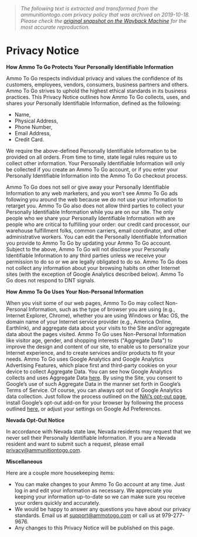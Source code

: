 > *The following text is extracted and transformed from the ammunitiontogo.com privacy policy that was archived on 2019-10-18. Please check the [original snapshot on the Wayback Machine](https://web.archive.org/web/20191018162410id_/https%3A//www.ammunitiontogo.com/privacy.php) for the most accurate reproduction.*

# Privacy Notice

**How Ammo To Go Protects Your Personally Identifiable Information**

Ammo To Go respects individual privacy and values the confidence of its customers, employees, vendors, consumers, business partners and others. Ammo To Go strives to uphold the highest ethical standards in its business practices. This Privacy Notice outlines how Ammo To Go collects, uses, and shares your Personally Identifiable Information, defined as the following:

* Name,
* Physical Address,
* Phone Number,
* Email Address,
* Credit Card.

We require the above-defined Personally Identifiable Information to be provided on all orders. From time to time, state legal rules require us to collect other information. Your Personally Identifiable Information will only be collected if you create an Ammo To Go account, or if you enter your Personally Identifiable Information into the Ammo To Go checkout process.

Ammo To Go does not sell or give away your Personally Identifiable Information to any web marketers, and you won’t see Ammo To Go ads following you around the web because we do not use your information to retarget you. Ammo To Go also does not allow third parties to collect your Personally Identifiable Information while you are on our site. The only people who we share your Personally Identifiable Information with are people who are critical to fulfilling your order: our credit card processor, our warehouse fulfillment folks, common carriers, email coordinator, and other administrative workers. You can edit the Personally Identifiable Information you provide to Ammo To Go by updating your Ammo To Go account. Subject to the above, Ammo To Go will not disclose your Personally Identifiable Information to any third parties unless we receive your permission to do so or we are legally obligated to do so. Ammo To Go does not collect any information about your browsing habits on other Internet sites (with the exception of Google Analytics described below). Ammo To Go does not respond to DNT signals.

**How Ammo To Go Uses Your Non-Personal Information**

When you visit some of our web pages, Ammo To Go may collect Non-Personal Information, such as the type of browser you are using (e.g., Internet Explorer, Chrome), whether you are using Windows or Mac OS, the domain name of your Internet service provider (e.g., America Online, Earthlink), and aggregate data about your visits to the Site and/or aggregate data about the pages visited. Ammo To Go uses Non-Personal Information like visitor age, gender, and shopping interests ("Aggregate Data") to improve the design and content of our site, to enable us to personalize your Internet experience, and to create services and/or products to fit your needs. Ammo To Go uses Google Analytics and Google Analytics Advertising Features, which place first and third-party cookies on your device to collect Aggregate Data. You can see how Google Analytics collects and uses Aggregate Data [here](http://www.google.com/policies/privacy/partners/ "here"). By using the Site, you consent to Google’s use of such Aggregate Data in the manner set forth in Google’s Terms of Service. Of course, you can always opt out of Google Analytics data collection. Just follow the process outlined on the [NAI’s opt-out page](http://optout.networkadvertising.org/#!/ "NAI’s opt-out page"), install Google’s opt-out add-on for your browser by following the process outlined [here](https://tools.google.com/dlpage/gaoptout/ "here"), or adjust your settings on Google Ad Preferences.

**Nevada Opt-Out Notice**

In accordance with Nevada state law, Nevada residents may request that we never sell their Personally Identifiable Information. If you are a Nevada resident and want to submit such a request, please email [privacy@ammunitiontogo.com](mailto:privacy@ammunitiontogo.com).

**Miscellaneous**

Here are a couple more housekeeping items:

* You can make changes to your Ammo To Go account at any time. Just log in and edit your information as necessary. We appreciate you keeping your information up-to-date so we can make sure you receive your orders quickly and accurately.
* We would be happy to answer any questions you have about our privacy standards. Email us at [support@ammotogo.com](mailto:support@ammunitiontogo.com) or call us at 979-277-9676.
* Any changes to this Privacy Notice will be published on this page.
